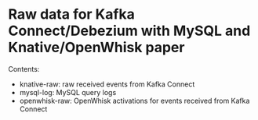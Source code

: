 # Raw data for Kafka Connect/Debezium with MySQL and Knative/OpenWhisk paper

Contents:

- knative-raw: raw received events from Kafka Connect
- mysql-log: MySQL query logs
- openwhisk-raw: OpenWhisk activations for events received from Kafka Connect
